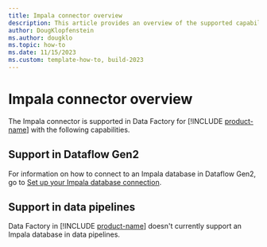 ```yaml
---
title: Impala connector overview
description: This article provides an overview of the supported capabilities of the Impala connector.
author: DougKlopfenstein
ms.author: dougklo
ms.topic: how-to
ms.date: 11/15/2023
ms.custom: template-how-to, build-2023
---
```


# Impala connector overview

The Impala connector is supported in Data Factory for [!INCLUDE [product-name](../includes/product-name.md)] with the following capabilities.


## Support in Dataflow Gen2

For information on how to connect to an Impala database in Dataflow Gen2, go to [Set up your Impala database connection](connector-impala.md).

## Support in data pipelines

Data Factory in [!INCLUDE [product-name](../includes/product-name.md)] doesn't currently support an Impala database in data pipelines.
